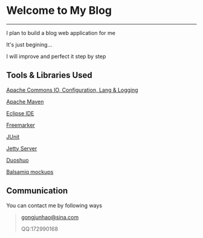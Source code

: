 # Welcome to My Blog #

----------

I plan to build a blog web application for me

It's just begining...

I will improve and perfect it step by step


## Tools & Libraries Used ##

[Apache Commons IO, Configuration, Lang & Logging](http://commons.apache.org/)

[Apache Maven](http://maven.apache.org/)

[Eclipse IDE](http://www.eclipse.org/)

[Freemarker](http://freemarker.org/)

[JUnit](http://junit.org/)

[Jetty Server](http://www.eclipse.org/jetty/)

[Duoshuo](http://duoshuo.com/)

[Balsamiq mockups](http://balsamiq.com/)


## Communication ##

You can contact me by following ways 

> gongjunhao@sina.com
>
> QQ:172990168

